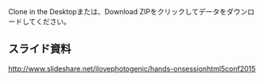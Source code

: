 Clone in the Desktopまたは、Download ZIPをクリックしてデータをダウンロードしてください。

## スライド資料
http://www.slideshare.net/ilovephotogenic/hands-onsessionhtml5conf2015